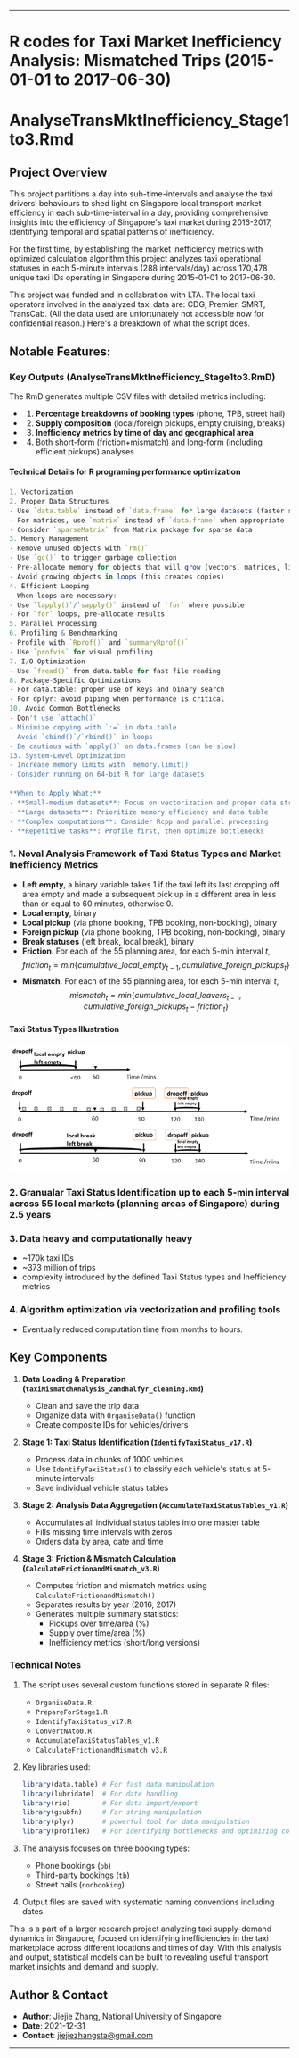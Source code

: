 
---

# R codes for Taxi Market Inefficiency Analysis: Mismatched Trips (2015-01-01 to 2017-06-30)
# AnalyseTransMktInefficiency_Stage1to3.Rmd 

## Project Overview
This project partitions a day into sub-time-intervals and analyse the taxi drivers’ behaviours to shed light on Singapore local transport market efficiency in each sub-time-interval in a day, providing comprehensive insights into the efficiency of Singapore's taxi market during 2016-2017, identifying temporal and spatial patterns of inefficiency.

For the first time, by establishing the market inefficiency metrics with optimized calculation algorithm this project analyzes taxi operational statuses in each 5-minute intervals (288 intervals/day) across 170,478 unique taxi IDs operating in Singapore during 2015-01-01 to 2017-06-30.

This project was funded and in collabration with LTA. The local taxi operators involved in the analyzed taxi data are: CDG, Premier, SMRT, TransCab. (All the data used are unfortunately not accessible now for confidential reason.) Here's a breakdown of what the script does.

## Notable Features:

### Key Outputs (AnalyseTransMktInefficiency_Stage1to3.RmD)

The RmD generates multiple CSV files with detailed metrics including:
 - 1. **Percentage breakdowns of booking types** (phone, TPB, street hail)
 - 2. **Supply composition** (local/foreign pickups, empty cruising, breaks)
 - 3. **Inefficiency metrics by time of day and geographical area**
 - 4. Both short-form (friction+mismatch) and long-form (including efficient pickups) analyses

#### **Technical Details for R programing performance optimization**
   ```r
1. Vectorization
2. Proper Data Structures
 - Use `data.table` instead of `data.frame` for large datasets (faster subsetting, grouping)
 - For matrices, use `matrix` instead of `data.frame` when appropriate
 - Consider `sparseMatrix` from Matrix package for sparse data
 3. Memory Management
- Remove unused objects with `rm()`
- Use `gc()` to trigger garbage collection
- Pre-allocate memory for objects that will grow (vectors, matrices, lists)
- Avoid growing objects in loops (this creates copies)
 4. Efficient Looping
- When loops are necessary:
  - Use `lapply()`/`sapply()` instead of `for` where possible
  - For `for` loops, pre-allocate results
 5. Parallel Processing
 6. Profiling & Benchmarking
- Profile with `Rprof()` and `summaryRprof()`
- Use `profvis` for visual profiling
 7. I/O Optimization
- Use `fread()` from data.table for fast file reading
 8. Package-Specific Optimizations
- For data.table: proper use of keys and binary search
- For dplyr: avoid piping when performance is critical
 10. Avoid Common Bottlenecks
- Don't use `attach()`
- Minimize copying with `:=` in data.table
- Avoid `cbind()`/`rbind()` in loops
- Be cautious with `apply()` on data.frames (can be slow)
 13. System-Level Optimization
- Increase memory limits with `memory.limit()`
- Consider running on 64-bit R for large datasets

**When to Apply What:**
- **Small-medium datasets**: Focus on vectorization and proper data structures
- **Large datasets**: Prioritize memory efficiency and data.table
- **Complex computations**: Consider Rcpp and parallel processing
- **Repetitive tasks**: Profile first, then optimize bottlenecks
   ```
### 1. Noval Analysis Framework of Taxi Status Types and Market Inefficiency Metrics
- **Left empty**, a binary variable takes 1 if the taxi left its last dropping off area empty and made a subsequent pick up in a different area in less than or equal to 60 minutes, otherwise 0.
- **Local empty**, binary
- **Local pickup** (via phone booking, TPB booking, non-booking), binary
- **Foreign pickup** (via phone booking, TPB booking, non-booking), binary
- **Break statuses** (left break, local break), binary
- **Friction**. For each of the 55 planning area, for each 5-min interval $t$,
$$
  friction_t = min\{cumulative\_local\_empty_{t-1}, cumulative\_foreign\_pickups_{t}\}
$$
- **Mismatch**. For each of the 55 planning area, for each 5-min interval $t$,
$$
  mismatch_t = min\{cumulative\_local\_leavers_{t-1}, cumulative\_foreign\_pickups_{t} - friction_t\}
$$
#### Taxi Status Types Illustration

![Illustration of Taxi Status Types](./figs/graph_def.png)

### 2. Granualar Taxi Status Identification up to each 5-min interval across 55 local markets (planning areas of Singapore) during 2.5 years

### 3. Data heavy and computationally heavy
- ~170k taxi IDs
- ~373 million of trips
- complexity introduced by the defined Taxi Status types and Inefficiency metrics 

### 4. Algorithm optimization via vectorization and profiling tools
- Eventually reduced computation time from months to hours.

## Key Components

1. **Data Loading & Preparation (`taxiMismatchAnalysis_2andhalfyr_cleaning.Rmd`)**
   - Clean and save the trip data
   - Organize data with `OrganiseData()` function
   - Create composite IDs for vehicles/drivers

2. **Stage 1: Taxi Status Identification (`IdentifyTaxiStatus_v17.R`)**
   - Process data in chunks of 1000 vehicles
   - Use `IdentifyTaxiStatus()` to classify each vehicle's status at 5-minute intervals
   - Save individual vehicle status tables

3. **Stage 2: Analysis Data Aggregation (`AccumulateTaxiStatusTables_v1.R`)**
   - Accumulates all individual status tables into one master table
   - Fills missing time intervals with zeros
   - Orders data by area, date and time

4. **Stage 3: Friction & Mismatch Calculation (`CalculateFrictionandMismatch_v3.R`)**
   - Computes friction and mismatch metrics using `CalculateFrictionandMismatch()`
   - Separates results by year (2016, 2017)
   - Generates multiple summary statistics:
     * Pickups over time/area (%)
     * Supply over time/area (%)
     * Inefficiency metrics (short/long versions)

### Technical Notes

1. The script uses several custom functions stored in separate R files:
   - `OrganiseData.R`
   - `PrepareForStage1.R`
   - `IdentifyTaxiStatus_v17.R`
   - `ConvertNAto0.R`
   - `AccumulateTaxiStatusTables_v1.R`
   - `CalculateFrictionandMismatch_v3.R`

2. Key libraries used:
   ```r
   library(data.table) # For fast data manipulation
   library(lubridate)  # For date handling  
   library(rio)        # For data import/export
   library(gsubfn)     # For string manipulation
   library(plyr)       # powerful tool for data manipulation
   library(profileR)   # For identifying bottlenecks and optimizing code performance

   ```

3. The analysis focuses on three booking types:
   - Phone bookings (`pb`)
   - Third-party bookings (`tb`)
   - Street hails (`nonbooking`)

4. Output files are saved with systematic naming conventions including dates.



This is a part of a larger research project analyzing taxi supply-demand dynamics in Singapore, focused on identifying inefficiencies in the taxi marketplace across different locations and times of day. With this analysis and output, statistical models can be built to revealing useful transport market insights and demand and supply.

## Author & Contact  
- **Author**: Jiejie Zhang, National University of Singapore
- **Date**: 2021-12-31
- **Contact**: jiejiezhangsta@gmail.com

---

